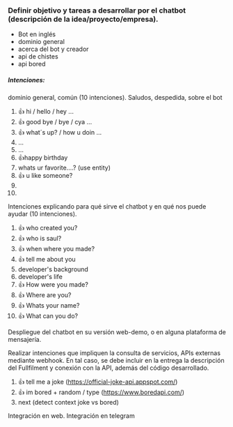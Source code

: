 ### Definir objetivo y tareas a desarrollar por el chatbot (descripción de la idea/proyecto/empresa).

- Bot en inglés
- dominio general
- acerca del bot y creador
- api de chistes
- api bored

##### Intenciones:

dominio general, común (10 intenciones). Saludos, despedida, sobre el bot

1. 👍 hi / hello / hey ...
2. 👍 good bye / bye / cya ...
3. 👍 what´s up? / how u doin ...
4. ...
5. ...
6. 👍happy birthday
7. whats ur favorite....? (use entity)
8. 👍 u like someone?
9.
10.

Intenciones explicando para qué sirve el chatbot y en qué nos puede ayudar (10 intenciones).

1. 👍 who created you?
2. 👍 who is saul?
3. 👍 when where you made?
4. 👍 tell me about you
5. developer's background
6. developer's life
7. 👍 How were you made?
8. 👍 Where are you?
9. 👍 Whats your name?
10. 👍 What can you do?

Despliegue del chatbot en su versión web-demo, o en alguna plataforma de mensajería.

Realizar intenciones que impliquen la consulta de servicios, APIs externas mediante webhook. En tal caso, se debe incluir en la entrega la descripción del Fullfilment y conexión con la API, además del código desarrollado.

1. 👍 tell me a joke (https://official-joke-api.appspot.com/)
2. 👍 im bored + random / type (https://www.boredapi.com/)
3. next (detect context joke vs bored)

Integración en web.
Integración en telegram
